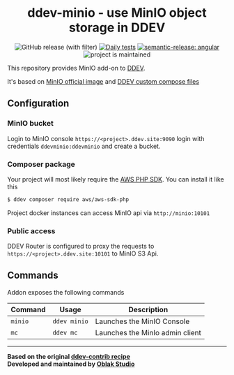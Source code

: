 <div align="center">

# ddev-minio - use MinIO object storage in DDEV

![GitHub release (with filter)](https://img.shields.io/github/v/release/oblakstudio/ddev-minio)
[![Daily tests](https://github.com/oblakstudio/ddev-minio/actions/workflows/cron_tests.yml/badge.svg)](https://github.com/oblakstudio/ddev-minio/actions/workflows/cron_tests.yml)
[![semantic-release: angular](https://img.shields.io/badge/semantic--release-angular-e10079?logo=semantic-release)](https://github.com/semantic-release/semantic-release)
![project is maintained](https://img.shields.io/maintenance/yes/2024.svg)

</div>

This repository provides MinIO add-on to [DDEV](https://ddev.readthedocs.io).

It's based on [MinIO official image](https://hub.docker.com/r/minio/minio) and [DDEV custom compose files](https://ddev.readthedocs.io/en/stable/users/extend/custom-compose-files/)

## Configuration

### MinIO bucket

Login to MinIO console `https://<project>.ddev.site:9090` login with credentials `ddevminio:ddevminio` and create a bucket.

### Composer package

Your project will most likely require the [AWS PHP SDK](https://packagist.org/packages/aws/aws-sdk-php). You can install it like this

```bash
$ ddev composer require aws/aws-sdk-php
```
Project docker instances can access MinIO api via `http://minio:10101`

### Public access

DDEV Router is configured to proxy the requests to `https://<project>.ddev.site:10101` to MinIO S3 Api.

## Commands

Addon exposes the following commands

| Command | Usage        | Description                     |
|---------|--------------|---------------------------------|
| `minio` | `ddev minio` | Launches the MinIO Console      |
| `mc`    | `ddev mc`    | Launches the MinIo admin client |

___

**Based on the original [ddev-contrib recipe](https://github.com/ddev/ddev-contrib/tree/master/docker-compose-services/mongodb)**  
**Developed and maintained by [Oblak Studio](https://github.com/oblakstudio)**

